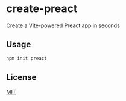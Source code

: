 # create-preact

Create a Vite-powered Preact app in seconds

## Usage

```sh
npm init preact
```

## License

[MIT](https://github.com/preactjs/create-preact/blob/master/LICENSE)

